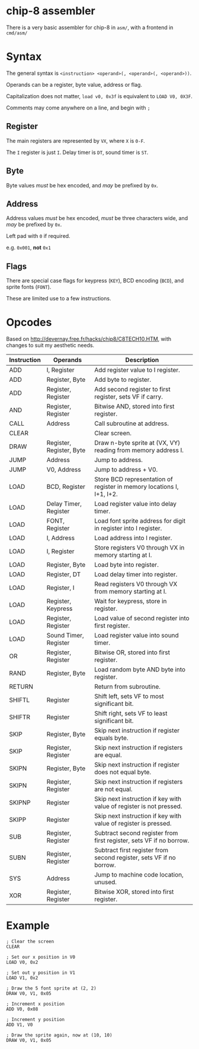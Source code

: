 # chip-8 assembler

There is a very basic assembler for chip-8 in `asm/`, with a frontend in `cmd/asm/`

# Syntax

The general syntax is `<instruction> <operand>(, <operand>(, <operand>))`.

Operands can be a register, byte value, address or flag.

Capitalization does not matter, `load v0, 0x3f` is equivalent to `LOAD V0, 0X3F`.

Comments may come anywhere on a line, and begin with `;`

## Register

The main registers are represented by `VX`, where `X` is `0-F`.

The `I` register is just `I`.  Delay timer is `DT`, sound timer is `ST`.

## Byte

Byte values _must_ be hex encoded, and _may_ be prefixed by `0x`.

## Address

Address values _must_ be hex encoded, _must_ be three characters wide, and _may_ be prefixed by `0x`.

Left pad with `0` if required.

e.g. `0x001`, **not** `0x1`

## Flags

There are special case flags for keypress (`KEY`), BCD encoding (`BCD`), and sprite fonts (`FONT`).

These are limited use to a few instructions.

# Opcodes

Based on http://devernay.free.fr/hacks/chip8/C8TECH10.HTM, with changes to suit my aesthetic needs.

| Instruction | Operands                 | Description |
|-------------|--------------------------|-------------|
| ADD         | I, Register              | Add register value to I register. |
| ADD         | Register, Byte           | Add byte to register. |
| ADD         | Register, Register       | Add second register to first register, sets VF if carry. |
| AND         | Register, Register       | Bitwise AND, stored into first register. |
| CALL        | Address                  | Call subroutine at address. |
| CLEAR       |                          | Clear screen. |
| DRAW        | Register, Register, Byte | Draw n-byte sprite at (VX, VY) reading from memory address I. |
| JUMP        | Address                  | Jump to address. |
| JUMP        | V0, Address              | Jump to address + V0. |
| LOAD        | BCD, Register            | Store BCD representation of register in memory locations I, I+1, I+2. |
| LOAD        | Delay Timer, Register    | Load register value into delay timer. |
| LOAD        | FONT, Register           | Load font sprite address for digit in register into I register. |
| LOAD        | I, Address               | Load address into I register. |
| LOAD        | I, Register              | Store registers V0 through VX in memory starting at I. |
| LOAD        | Register, Byte           | Load byte into register. |
| LOAD        | Register, DT             | Load delay timer into register. |
| LOAD        | Register, I              | Read registers V0 through VX from memory starting at I. |
| LOAD        | Register, Keypress       | Wait for keypress, store in register. |
| LOAD        | Register, Register       | Load value of second register into first register. |
| LOAD        | Sound Timer, Register    | Load register value into sound timer. |
| OR          | Register, Register       | Bitwise OR, stored into first register. |
| RAND        | Register, Byte           | Load random byte AND byte into register. |
| RETURN      |                          | Return from subroutine. |
| SHIFTL      | Register                 | Shift left, sets VF to most significant bit. |
| SHIFTR      | Register                 | Shift right, sets VF to least significant bit. |
| SKIP        | Register, Byte           | Skip next instruction if register equals byte. |
| SKIP        | Register, Register       | Skip next instruction if registers are equal. |
| SKIPN       | Register, Byte           | Skip next instruction if register does not equal byte. |
| SKIPN       | Register, Register       | Skip next instruction if registers are not equal. |
| SKIPNP      | Register                 | Skip next instruction if key with value of register is not pressed. |
| SKIPP       | Register                 | Skip next instruction if key with value of register is pressed. |
| SUB         | Register, Register       | Subtract second register from first register, sets VF if no borrow. |
| SUBN        | Register, Register       | Subtract first register from second register, sets VF if no borrow. |
| SYS         | Address                  | Jump to machine code location, unused. |
| XOR         | Register, Register       | Bitwise XOR, stored into first register. |

# Example

```
; Clear the screen
CLEAR

; Set our x position in V0
LOAD V0, 0x2

; Set out y position in V1
LOAD V1, 0x2

; Draw the 5 font sprite at (2, 2)
DRAW V0, V1, 0x05

; Increment x position
ADD V0, 0x08

; Increment y position
ADD V1, V0

; Draw the sprite again, now at (10, 10)
DRAW V0, V1, 0x05
```
